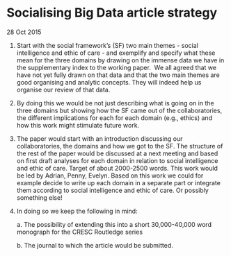 Socialising Big Data article strategy
=====================================

28 Oct 2015

1.  Start with the social framework’s (SF) two main themes - social
    intelligence and ethic of care - and exemplify and specify what
    these mean for the three domains by drawing on the immense data we
    have in the supplementary index to the working paper.  We all agreed
    that we have not yet fully drawn on that data and that the two main
    themes are good organising and analytic concepts. They will indeed
    help us organise our review of that data.

2.  By doing this we would be not just describing what is going on in
    the three domains but showing how the SF came out of the
    collaboratories, the different implications for each for each domain
    (e.g., ethics) and how this work might stimulate future work.

3.  The paper would start with an introduction discussing our
    collaboratories, the domains and how we got to the SF. The structure
    of the rest of the paper would be discussed at a next meeting and
    based on first draft analyses for each domain in relation to social
    intelligence and ethic of care. Target of about 2000-2500 words.
    This work would be led by Adrian, Penny, Evelyn. Based on this work
    we could for example decide to write up each domain in a separate
    part or integrate them according to social intelligence and ethic of
    care. Or possibly something else!

4.  In doing so we keep the following in mind:

    a.  The possibility of extending this into a short 30,000-40,000
        word monograph for the CRESC Routledge series

    b.  The journal to which the article would be submitted.

 
